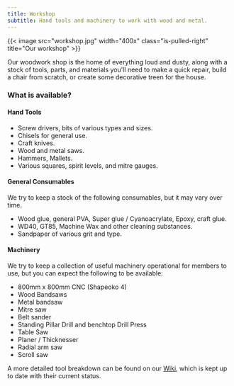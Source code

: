 ```yaml
---
title: Workshop
subtitle: Hand tools and machinery to work with wood and metal.
---
```


{{< image src="workshop.jpg" width="400x" class="is-pulled-right" title="Our workshop" >}}

Our woodwork shop is the home of everything loud and dusty, along with a stock of tools, parts, and materials you'll need to make a quick repair, build a chair from scratch, or create some decorative treen for the house. 

### What is available?

#### Hand Tools

* Screw drivers, bits of various types and sizes.
* Chisels for general use.
* Craft knives.
* Wood and metal saws.
* Hammers, Mallets.
* Various squares, spirit levels, and mitre gauges.

#### General Consumables

We try to keep a stock of the following consumables, but it may vary over time.

* Wood glue, general PVA, Super glue / Cyanoacrylate, Epoxy, craft glue.
* WD40, GT85, Machine Wax and other cleaning substances.
* Sandpaper of various grit and type.

#### Machinery

We try to keep a collection of useful machinery operational for members to use, but you can expect the following to be available:

* 800mm x 800mm CNC (Shapeoko 4)
* Wood Bandsaws
* Metal bandsaw
* Mitre saw
* Belt sander
* Standing Pillar Drill and benchtop Drill Press
* Table Saw
* Planer / Thicknesser
* Radial arm saw
* Scroll saw

A more detailed tool breakdown can be found on our [Wiki](https://wiki.leighhack.org/facilities/workshop/tool_list/), which is kept up to date with their current status.